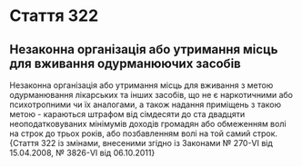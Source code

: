 Cтаття 322
====
Незаконна організація або утримання місць для вживання одурманюючих засобів
----
Незаконна організація або утримання місць для вживання з метою одурманювання лікарських та інших засобів, що не є наркотичними або психотропними чи їх аналогами, а також надання приміщень з такою метою -
караються штрафом від сімдесяти до ста двадцяти неоподатковуваних мінімумів доходів громадян або обмеженням волі на строк до трьох років, або позбавленням волі на той самий строк.
{Стаття 322 із змінами, внесеними згідно із Законами № 270-VI від 15.04.2008, № 3826-VI від 06.10.2011}
